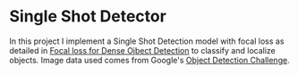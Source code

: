 # Single Shot Detector

In this project I implement a Single Shot Detection model with focal loss as detailed in [Focal loss for Dense Ojbect Detection](https://arxiv.org/pdf/1708.02002.pdf) 
to classify and localize objects. Image data used comes from 
Google's [Object Detection Challenge](https://www.kaggle.com/c/google-ai-open-images-object-detection-track).
